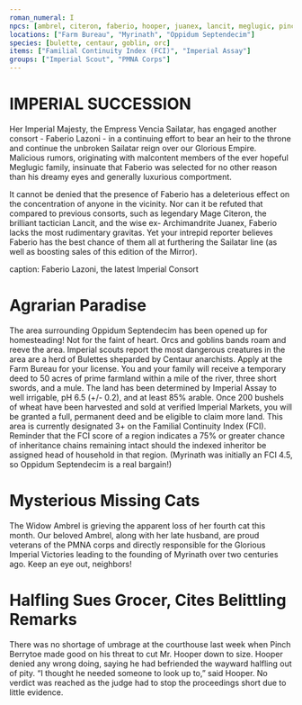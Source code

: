 ```yaml
---
roman_numeral: I
npcs: [ambrel, citeron, faberio, hooper, juanex, lancit, meglugic, pinch, vencia]
locations: ["Farm Bureau", "Myrinath", "Oppidum Septendecim"]
species: [bulette, centaur, goblin, orc]
items: ["Familial Continuity Index (FCI)", "Imperial Assay"]
groups: ["Imperial Scout", "PMNA Corps"]
---
```

# IMPERIAL SUCCESSION
Her Imperial Majesty, the Empress Vencia Sailatar, has engaged another consort - Faberio Lazoni - in a continuing effort to bear an heir to the throne and continue the unbroken Sailatar reign over our Glorious Empire. Malicious rumors, originating with malcontent members of the ever hopeful Meglugic family, insinuate that Faberio was selected for no other reason than his dreamy eyes and generally luxurious comportment.

It cannot be denied that the presence of Faberio has a deleterious effect on the concentration of anyone in the vicinity. Nor can it be refuted that compared to previous consorts, such as legendary Mage Citeron, the brilliant tactician Lancit, and the wise ex- Archimandrite Juanex, Faberio lacks the most rudimentary gravitas. Yet your intrepid reporter believes Faberio has the best chance of them all at furthering the Sailatar line (as well as boosting sales of this edition of the Mirror).

caption: Faberio Lazoni, the latest Imperial Consort

# Agrarian Paradise
The area surrounding Oppidum Septendecim has been opened up for homesteading! Not for the faint of heart. Orcs and goblins bands roam and reeve the area. Imperial scouts report the most dangerous creatures in the area are a herd of Bulettes sheparded by Centaur anarchists.
Apply at the Farm Bureau for your license. You and your family will receive a temporary deed to 50 acres of prime farmland within a mile of the river, three short swords, and a mule. The land has been determined by Imperial Assay to well irrigable, pH 6.5 (+/- 0.2), and at least 85% arable. Once 200 bushels of wheat have been harvested and sold at verified Imperial Markets, you will be granted a full, permanent deed and be eligible to claim more land.
This area is currently designated 3+ on the Familial Continuity Index (FCI). Reminder that the FCI score of a region indicates a 75% or greater chance of inheritance chains remaining intact should the indexed inheritor be assigned head of household in that region. (Myrinath was initially an FCI 4.5, so Oppidum Septendecim is a real bargain!)

# Mysterious Missing Cats
The Widow Ambrel is grieving the apparent loss of her fourth cat this month. Our beloved Ambrel, along with her late husband, are proud veterans of the PMNA corps and directly responsible for the Glorious Imperial Victories leading to the founding of Myrinath over two centuries ago. Keep an eye out, neighbors!

# Halfling Sues Grocer, Cites Belittling Remarks
There was no shortage of umbrage at the courthouse last week when Pinch Berrytoe made good on his threat to cut Mr. Hooper down to size. Hooper denied any wrong doing, saying he had befriended the wayward halfling out of pity. “I thought he needed someone to look up to,” said Hooper. No verdict was reached as the judge had to stop the proceedings short due to little evidence.
